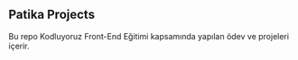 <h2>Patika Projects</h2>
Bu repo Kodluyoruz Front-End Eğitimi kapsamında yapılan ödev ve projeleri içerir.
